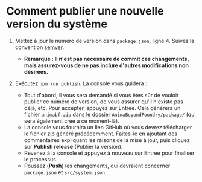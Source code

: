 # Comment publier une nouvelle version du système

1. Mettez à jour le numéro de version dans `package.json`, ligne 4. Suivez la convention [semver](https://semver.org/lang/fr/).
   - **Remarque : Il n'est pas nécessaire de commit ces changements, mais assurez-vous de ne pas inclure d'autres modifications non désirées.**

2. Exécutez `npm run publish`. La console vous guidera :
   - Tout d'abord, il vous sera demandé si vous êtes sûr de vouloir publier ce numéro de version, de vous assurer qu'il n'existe pas déjà, etc. Pour accepter, appuyez sur Entrée. Cela générera un fichier `animabf.zip` dans le dossier `AnimaBeyondFoundry/package/` (qui sera également créé à ce moment-là).
   - La console vous fournira un lien GitHub où vous devrez télécharger le fichier zip généré précédemment. Faites-le en ajoutant des commentaires expliquant les raisons de la mise à jour, puis cliquez sur **Publish release** (Publier la version).
   - Revenez à la console et appuyez à nouveau sur Entrée pour finaliser le processus.
   - Poussez (**Push**) les changements, qui devraient concerner `package.json` et `src/system.json`.
